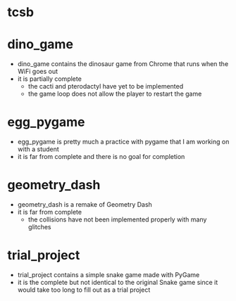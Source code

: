 # tcsb

# dino_game
- dino_game contains the dinosaur game from Chrome that runs when the WiFi goes out
- it is partially complete
  - the cacti and pterodactyl have yet to be implemented
  - the game loop does not allow the player to restart the game

# egg_pygame
- egg_pygame is pretty much a practice with pygame that I am working on with a student
- it is far from complete and there is no goal for completion

# geometry_dash
- geometry_dash is a remake of Geometry Dash
- it is far from complete
  - the collisions have not been implemented properly with many glitches

# trial_project
- trial_project contains a simple snake game made with PyGame
- it is the complete but not identical to the original Snake game since it would take too long to fill out as a trial project
